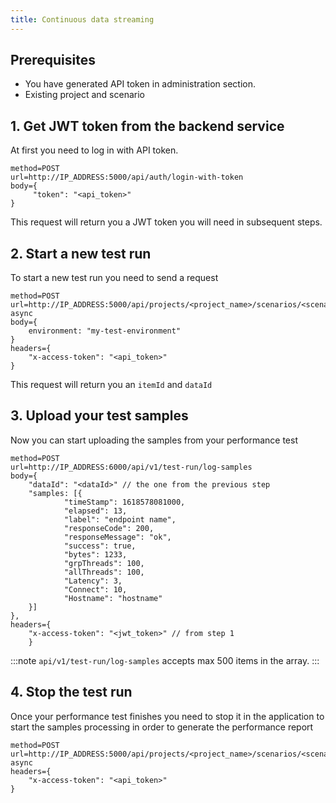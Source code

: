 ```yaml
---
title: Continuous data streaming
---
```


## Prerequisites
* You have generated API token in administration section.
* Existing project and scenario

## 1. Get JWT token from the backend service
At first you need to log in with API token.

```
method=POST
url=http://IP_ADDRESS:5000/api/auth/login-with-token
body={ 
     "token": "<api_token>"
}
```

This request will return you a JWT token you will need in subsequent steps.

## 2. Start a new test run
To start a new test run you need to send a request

```
method=POST
url=http://IP_ADDRESS:5000/api/projects/<project_name>/scenarios/<scenario_name>/items/start-async
body={
    environment: "my-test-environment"
}
headers={
    "x-access-token": "<api_token>"
}
```

This request will return you an `itemId` and `dataId`


## 3. Upload your test samples
Now you can start uploading the samples from your performance test

```
method=POST
url=http://IP_ADDRESS:6000/api/v1/test-run/log-samples
body={
    "dataId": "<dataId>" // the one from the previous step
    "samples: [{
            "timeStamp": 1618578081000,
            "elapsed": 13,
            "label": "endpoint name",
            "responseCode": 200,
            "responseMessage": "ok",
            "success": true,
            "bytes": 1233,
            "grpThreads": 100,
            "allThreads": 100,
            "Latency": 3,
            "Connect": 10,
            "Hostname": "hostname"
    }]
},
headers={
    "x-access-token": "<jwt_token>" // from step 1
    }
```

:::note
`api/v1/test-run/log-samples` accepts max 500 items in the array.
:::

## 4. Stop the test run
Once your performance test finishes you need to stop it in the application to start the samples processing in order to generate the performance report

```
method=POST
url=http://IP_ADDRESS:5000/api/projects/<project_name>/scenarios/<scenario_name>/items/<item_id>/stop-async
headers={
    "x-access-token": "<api_token>"
}
```